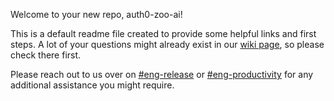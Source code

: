 
Welcome to your new repo, auth0-zoo-ai!

This is a default readme file created to provide some helpful links and first steps.
A lot of your questions might already exist in our [wiki page](http://bit.ly/EngFAQ), so please check there first.

Please reach out to us over on [#eng-release](https://okta.slack.com/archives/C7L27G2Q5) or
[#eng-productivity](https://okta.slack.com/archives/C7LQ4U8T0) for any additional assistance you might require.
